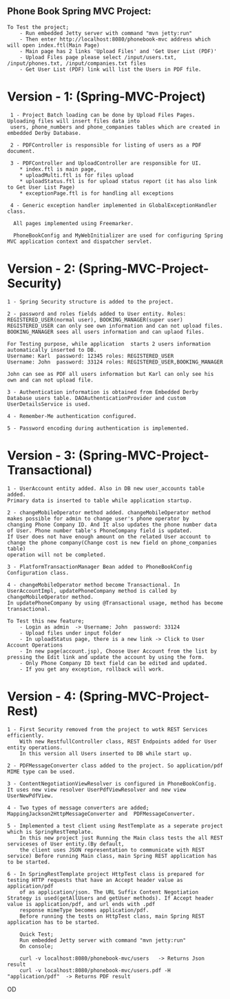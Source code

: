 ## Phone Book Spring MVC Project:

    To Test the project;
        - Run embedded Jetty server with command "mvn jetty:run"
        - Then enter http://localhost:8080/phonebook-mvc address which will open index.ftl(Main Page)
        - Main page has 2 links 'Upload Files' and 'Get User List (PDF)'
        - Upload Files page please select /input/users.txt, /input/phones.txt, /input/companies.txt files
        - Get User List (PDF) link will list the Users in PDF file.

# Version - 1: (Spring-MVC-Project)

     1 - Project Batch loading can be done by Upload Files Pages. Uploading files will insert files data into
     users, phone_numbers and phone_companies tables which are created in embedded Derby Database.

     2 - PDFController is responsible for listing of users as a PDF document.

     3 - PDFController and UploadController are responsible for UI.
        * index.ftl is main page,
        * uploadMulti.ftl is for files upload
        * uploadStatus.ftl is for upload status report (it has also link to Get User List Page)
        * exceptionPage.ftl is for handling all exceptions

     4 - Generic exception handler implemented in GlobalExceptionHandler class.

      All pages implemented using Freemarker.

      PhoneBookConfig and MyWebInitializer are used for configuring Spring MVC application context and dispatcher servlet.

# Version - 2: (Spring-MVC-Project-Security)

    1 - Spring Security structure is added to the project.

    2 - password and roles fields added to User entity. Roles: REGISTERED_USER(normal user), BOOKING_MANAGER(super user)
    REGISTERED_USER can only see own information and can not upload files. BOOKING_MANAGER sees all users information and can uplaod files.

    For Testing purpose, while application  starts 2 users information automatically inserted to DB.
    Username: Karl  password: 12345 roles: REGISTERED_USER
    Username: John  password: 33124 roles: REGISTERED_USER,BOOKING_MANAGER

    John can see as PDF all users information but Karl can only see his own and can not upload file.

    3 - Authentication information is obtained from Embedded Derby Database users table. DAOAuthenticationProvider and custom UserDetailsService is used.

    4 - Remember-Me authentication configured.

    5 - Password encoding during authentication is implemented.

# Version - 3: (Spring-MVC-Project-Transactional)

    1 - UserAccount entity added. Also in DB new user_accounts table added.
    Primary data is inserted to table while application startup.

    2 - changeMobileOperator method added. changeMobileOperator method makes possible for admin to change user's phone operator by
    changing Phone Company ID. And It also updates the phone number data of User. Phone number table's PhoneCompany field is updated.
    If User does not have enough amount on the related User account to change the phone company(Change cost is new field on phone_companies table)
    operation will not be completed.

    3 - PlatformTransactionManager Bean added to PhoneBookConfig Configuration class.

    4 - changeMobileOperator method become Transactional. In UserAccountImpl, updatePhoneCompany method is called by changeMobileOperator method.
    In updatePhoneCompany by using @Transactional usage, method has become transactional.

    To Test this new feature;
        - Login as admin  -> Username: John  password: 33124
        - Upload files under input folder
        - In uploadStatus page, there is a new link -> Click to User Account Operations
        - In new page(account.jsp), Choose User Account from the list by pressing the Edit link and update the account by using the form.
        - Only Phone Company ID text field can be edited and updated.
        - If you get any exception, rollback will work.

# Version - 4: (Spring-MVC-Project-Rest)

    1 - First Security removed from the project to wotk REST Services efficiently.
        With new RestfullController class, REST Endpoints added for User entity operations.
        In this version all Users inserted to DB while start up.

    2 - PDFMessageConverter class added to the project. So application/pdf MIME type can be used.

    3 - ContentNegotiationViewResolver is configured in PhoneBookConfig. It uses new view resolver UserPdfViewResolver and new view UserNewPdfView.

    4 - Two types of message converters are added; MappingJackson2HttpMessageConverter and  PDFMessageConverter.

    5 - Implemented a test client using RestTemplate as a seperate project which is SpringRestTemplate.
        In this new project just Running the Main class tests the all REST serviceses of User entity.(By default,
        the client uses JSON representation to communicate with REST service) Before running Main class, main Spring REST application has to be started.

    6 - In SpringRestTemplate project HttpTest class is prepared for testing HTTP requests that have an Accept header value as application/pdf
        of as application/json. The URL Suffix Content Negotiation Strategy is used(getAllUsers and getUser methods). If Accept header value is application/pdf, and url ends with .pdf
        response mimeType becomes application/pdf.
        Before running the tests on HttpTest class, main Spring REST application has to be started.

        Quick Test;
        Run embedded Jetty server with command "mvn jetty:run"
        On console;

        curl -v localhost:8080/phonebook-mvc/users   -> Returns Json result
        curl -v localhost:8080/phonebook-mvc/users.pdf -H "application/pdf"  -> Returns PDF result




OD
